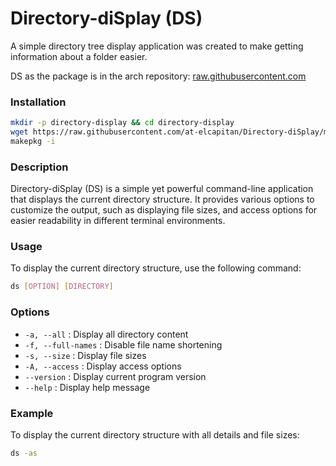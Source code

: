 
# Directory-diSplay (DS)

A simple directory tree display application was created to make getting information about a folder easier.

DS as the package is in the arch repository: [raw.githubusercontent.com](https://raw.githubusercontent.com/EICapitan/at-repository/master/x86_64/)

### Installation

```sh
mkdir -p directory-display && cd directory-display
wget https://raw.githubusercontent.com/at-elcapitan/Directory-diSplay/master/PKGBUILD
makepkg -i
```

### Description

Directory-diSplay (DS) is a simple yet powerful command-line application that displays the current directory structure. It provides various options to customize the output, such as displaying file sizes, and access options for easier readability in different terminal environments.

### Usage

To display the current directory structure, use the following command:

```sh
ds [OPTION] [DIRECTORY]
```

### Options

- `-а, --all`          : Display all directory content
- `-f, --full-names`   : Disable file name shortening
- `-s, --size`         : Display file sizes
- `-A, --access`       : Display access options
- `--version`          : Display current program version
- `--help`             : Display help message

### Example

To display the current directory structure with all details and file sizes:

```sh
ds -as
```
